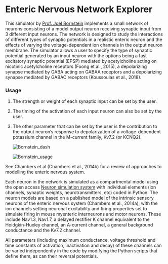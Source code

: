 # Enteric Nervous Network Explorer

This simulator by [Prof. Joel Bornstein](https://biomedicalsciences.unimelb.edu.au/sbs-research-groups/physiology/enteric-neuroscience) implements a small network of neurons consisting of a model output neuron receiving synaptic input from 3 different input neurons. The network is designed to study the interactions of different types of synaptic potentials in a realistic enteric neuron and the effects of varying the voltage-dependent ion channels in the output neuron membrane.  The simulator allows a user to specify the type of synaptic potential generated by an input neuron with the options being a fast excitatory synaptic potential (EPSP) mediated by acetylcholine acting on nicotinic acetylcholine receptors (Foong et al., 2015), a depolarizing synapse mediated by GABA acting on GABAA receptors and a depolarizing synapse mediated by GABAC receptors (Koussoulas et al., 2018).

### Usage
1. The strength or weight of each synaptic input can be set by the user.
2. The timing of the activation of each input neuron can also be set by the user.
3. The other parameter that can be set by the user is the contribution to the output neuron’s response to depolarization of a voltage-dependent potassium channel in the M-current family, Kv7.2 (or KCNQ2). 

    ![Bornstein_dash](https://user-images.githubusercontent.com/32800795/61642411-201d1600-aca1-11e9-9a0f-e2ce74c3923d.JPG ':size=600%')

    ![Bornstein_usage](https://user-images.githubusercontent.com/32800795/61642412-201d1600-aca1-11e9-8cbe-e2b4deb705a8.gif ':size=350%')

See Chambers et al (Chambers et al., 2014b) for a review of approaches to modelling the enteric nervous system.

Each neuron in the network is simulated as a compartmental model using the open access [Neuron simulation system](https://neuron.yale.edu/neuron/) with individual elements (ion channels, synaptic weights, neurotransmitters, etc) coded in Python. The neuron models are based on a published  model of the intrinsic sensory neurons of the enteric nervous system (Chambers et al., 2014a), with the ion channels setting neuronal excitability and firing properties set to simulate firing in mouse myenteric interneurons and motor neurons.  These include Nav1.3, Nav1.7, a delayed rectifier K channel equivalent to the Hoidgkin-Huxley channel, an A-current channel, a general background conductance and the Kv7.2 channel.  

All parameters (including maximum conductance, voltage threshold and time constants of activation, inactivation and decay) of these channels can be varied independently in the code by modifying the Python scripts that define them, as can their reversal potentials.